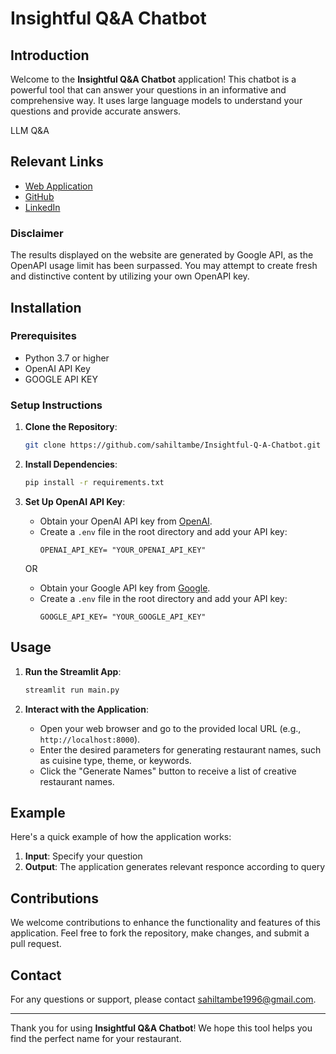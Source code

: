 # Insightful Q&A Chatbot

## Introduction
Welcome to the **Insightful Q&A Chatbot** application! This chatbot is a powerful tool that can answer your questions in an informative and comprehensive way. It uses large language models to understand your questions and provide accurate answers.

LLM Q&A 

## Relevant Links

- [Web Application](https://insightful-q-a-chatbot.streamlit.app/)
- [GitHub](https://github.com/sahiltambe/Insightful-Q-A-Chatbot/)
- [LinkedIn](https://www.linkedin.com/in/sahiltambe13//)


### Disclaimer

The results displayed on the website are generated by Google API, as the OpenAPI usage limit has been surpassed. You may attempt to create fresh and distinctive content by utilizing your own OpenAPI key.


## Installation

### Prerequisites
- Python 3.7 or higher
- OpenAI API Key
- GOOGLE API KEY

### Setup Instructions
1. **Clone the Repository**:
    ```bash
    git clone https://github.com/sahiltambe/Insightful-Q-A-Chatbot.git
    ```

2. **Install Dependencies**:
    ```bash
    pip install -r requirements.txt
    ```

3. **Set Up OpenAI API Key**:
    - Obtain your OpenAI API key from [OpenAI](https://www.openai.com).
    - Create a `.env` file in the root directory and add your API key:
      ```env
      OPENAI_API_KEY= "YOUR_OPENAI_API_KEY"
      ```
    OR

    - Obtain your Google API key from [Google](https://makersuite.google.com/).
    - Create a `.env` file in the root directory and add your API key:
      ```env
      GOOGLE_API_KEY= "YOUR_GOOGLE_API_KEY"

## Usage
1. **Run the Streamlit App**:
    ```bash
    streamlit run main.py
    ```

2. **Interact with the Application**:
    - Open your web browser and go to the provided local URL (e.g., `http://localhost:8000`).
    - Enter the desired parameters for generating restaurant names, such as cuisine type, theme, or keywords.
    - Click the "Generate Names" button to receive a list of creative restaurant names.

## Example
Here's a quick example of how the application works:

1. **Input**: Specify your question
2. **Output**: The application generates relevant responce according to query

## Contributions
We welcome contributions to enhance the functionality and features of this application. Feel free to fork the repository, make changes, and submit a pull request.


## Contact
For any questions or support, please contact [sahiltambe1996@gmail.com](mailto:sahiltambe1996@gmail.com).

---

Thank you for using **Insightful Q&A Chatbot**! We hope this tool helps you find the perfect name for your restaurant.
